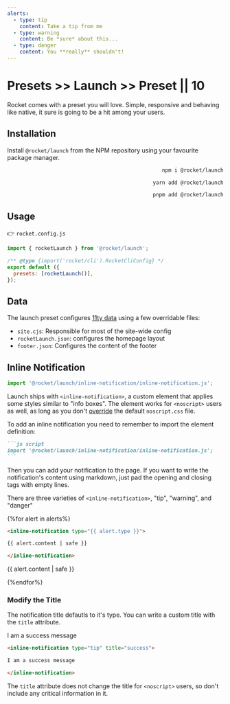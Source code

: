 ```yaml
---
alerts:
  - type: tip
    content: Take a tip from me
  - type: warning
    content: Be *sure* about this...
  - type: danger
    content: You **really** shouldn't!
---
```


# Presets >> Launch >> Preset || 10

Rocket comes with a preset you will love. Simple, responsive and behaving like native, it sure is going to be a hit among your users.

## Installation

Install `@rocket/launch` from the NPM repository using your favourite package manager.

<code-tabs collection="package-managers" default-tab="npm" align="end">

```bash tab npm
npm i @rocket/launch
```

```bash tab yarn
yarn add @rocket/launch
```

```bash tab pnpm
pnpm add @rocket/launch
```

</code-tabs>

## Usage

👉 `rocket.config.js`

<!-- prettier-ignore-start -->
```js
import { rocketLaunch } from '@rocket/launch';

/** @type {import('rocket/cli').RocketCliConfig} */
export default ({
  presets: [rocketLaunch()],
});
```
<!-- prettier-ignore-end -->

## Data

The launch preset configures [11ty data](https://www.11ty.dev/docs/data/) using a few overridable files:

- `site.cjs`: Responsible for most of the site-wide config
- `rocketLaunch.json`: configures the homepage layout
- `footer.json`: Configures the content of the footer

## Inline Notification

```js script
import '@rocket/launch/inline-notification/inline-notification.js';
```

Launch ships with `<inline-notification>`, a custom element that applies some styles similar to "info boxes". The element works for `<noscript>` users as well, as long as you don't [override](/guides/presets/overriding/) the default `noscript.css` file.

To add an inline notification you need to remember to import the element definition:

<!-- prettier-ignore-start -->
~~~markdown
```js script
import '@rocket/launch/inline-notification/inline-notification.js';
```
~~~
<!-- prettier-ignore-end -->

Then you can add your notification to the page. If you want to write the notification's content using markdown, just pad the opening and closing tags with empty lines.

There are three varieties of `<inline-notification>`, "tip", "warning", and "danger"

<style>
#inline-notifications::part(tab) {
  text-transform: capitalize;
}
#inline-notifications code-tab::part(content) {
  display: grid;
  grid-template-columns: 1fr 1fr;
  gap: 6px;
}
#inline-notifications code-copy::part(copy-button) {
  position: absolute;
  top: 10px;
  border-radius: 6px;
  border: 1px solid var(--primary-lines-color);
}
</style>

<code-tabs id="inline-notifications" default-tab="tip">

{%for alert in alerts%}

<code-tab data-label="{{ alert.type }}" data-id="{{ alert.type }}" no-copy>

```md copy
<inline-notification type="{{ alert.type }}">

{{ alert.content | safe }}

</inline-notification>
```

<inline-notification type="{{ alert.type }}">

{{ alert.content | safe }}

</inline-notification>

</code-tab>

{%endfor%}

</code-tabs>

### Modify the Title

The notification title defautls to it's type. You can write a custom title with the `title` attribute.

<inline-notification type="tip" title="success">

I am a success message

</inline-notification>

```md
<inline-notification type="tip" title="success">

I am a success message

</inline-notification>
```

<inline-notification type="warning">

The `title` attribute does not change the title for `<noscript>` users, so don't include any critical information in it.

</inline-notification>
